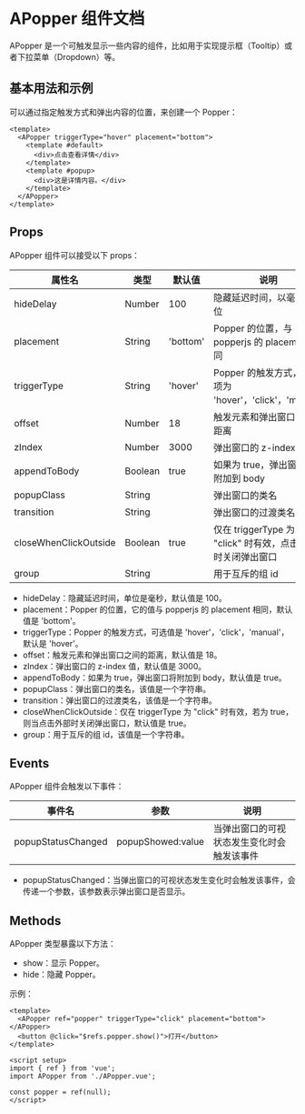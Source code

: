 # APopper 组件文档

APopper 是一个可触发显示一些内容的组件，比如用于实现提示框（Tooltip）或者下拉菜单（Dropdown）等。

## 基本用法和示例

可以通过指定触发方式和弹出内容的位置，来创建一个 Popper：

```vue
<template>
  <APopper triggerType="hover" placement="bottom">
    <template #default>
      <div>点击查看详情</div>
    </template>
    <template #popup>
      <div>这是详情内容。</div>
    </template>
  </APopper>
</template>
```

## Props

APopper 组件可以接受以下 props：

| 属性名                | 类型    | 默认值   | 说明                                                       |
| --------------------- | ------- | -------- | ---------------------------------------------------------- |
| hideDelay             | Number  | 100      | 隐藏延迟时间，以毫秒为单位                                 |
| placement             | String  | 'bottom' | Popper 的位置，与 popperjs 的 placement 相同               |
| triggerType           | String  | 'hover'  | Popper 的触发方式，可选项为 'hover'，'click'，'manual'     |
| offset                | Number  | 18       | 触发元素和弹出窗口之间的距离                               |
| zIndex                | Number  | 3000     | 弹出窗口的 z-index 值                                      |
| appendToBody          | Boolean | true     | 如果为 true，弹出窗口将附加到 body                         |
| popupClass            | String  |          | 弹出窗口的类名                                             |
| transition            | String  |          | 弹出窗口的过渡类名                                         |
| closeWhenClickOutside | Boolean | true     | 仅在 triggerType 为 "click" 时有效，点击外部时关闭弹出窗口 |
| group                 | String  |          | 用于互斥的组 id                                            |

- hideDelay：隐藏延迟时间，单位是毫秒，默认值是 100。
- placement：Popper 的位置，它的值与 popperjs 的 placement 相同，默认值是 'bottom'。
- triggerType：Popper 的触发方式，可选值是 'hover'，'click'，'manual'，默认是 'hover'。
- offset：触发元素和弹出窗口之间的距离，默认值是 18。
- zIndex：弹出窗口的 z-index 值，默认值是 3000。
- appendToBody：如果为 true，弹出窗口将附加到 body，默认值是 true。
- popupClass：弹出窗口的类名，该值是一个字符串。
- transition：弹出窗口的过渡类名，该值是一个字符串。
- closeWhenClickOutside：仅在 triggerType 为 "click" 时有效，若为 true，则当点击外部时关闭弹出窗口，默认值是 true。
- group：用于互斥的组 id，该值是一个字符串。

## Events

APopper 组件会触发以下事件：

| 事件名             | 参数              | 说明                                       |
| ------------------ | ----------------- | ------------------------------------------ |
| popupStatusChanged | popupShowed:value | 当弹出窗口的可视状态发生变化时会触发该事件 |

- popupStatusChanged：当弹出窗口的可视状态发生变化时会触发该事件，会传递一个参数，该参数表示弹出窗口是否显示。

## Methods

APopper 类型暴露以下方法：

- show：显示 Popper。
- hide：隐藏 Popper。

示例：

```vue
<template>
  <APopper ref="popper" triggerType="click" placement="bottom"></APopper>
  <button @click="$refs.popper.show()">打开</button>
</template>

<script setup>
import { ref } from 'vue';
import APopper from './APopper.vue';

const popper = ref(null);
</script>
```
